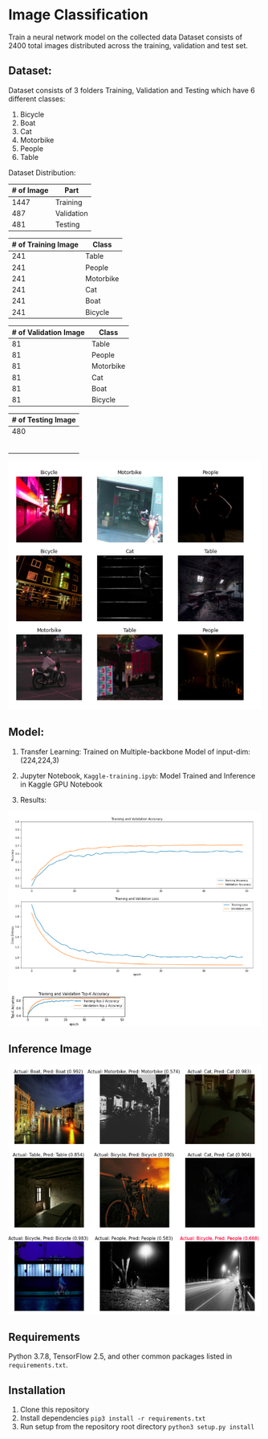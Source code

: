# Image Classification
Train a neural network model on the collected data Dataset consists of 2400 total images distributed across the training, validation and test set.


## Dataset:

Dataset consists of 3 folders Training, Validation and Testing which have 6 different classes:

   1. Bicycle
   2. Boat
   3. Cat
   4. Motorbike
   5. People
   6. Table
   
 Dataset Distribution:

|# of Image| Part |
|---|---| 
| 1447  | Training |
|   487  | Validation |
|  481  | Testing |


|# of Training Image| Class |
|---|---| 
| 241|  Table|
| 241| People|
|241| Motorbike|
|241 |Cat
|241| Boat||
|241| Bicycle| 


|# of Validation Image| Class |
|---|---| 
| 81|  Table |
| 81| People |
|81| Motorbike |
|81 |Cat |
|81| Boat |
|81| Bicycle |

 
| # of Testing Image|
|---|
| 480 |
    | -- Train
            | -- images
            | -- masks
    | -- Test
            | -- images
            | -- masks


![Dataset](img/dataset.png)



## Model:
1. Transfer Learning: Trained on Multiple-backbone Model of input-dim: (224,224,3)  

2. Jupyter Notebook, `Kaggle-training.ipyb`: Model Trained and Inference in Kaggle GPU Notebook

3. Results:

![Result](img/graph.png)


## Inference Image
![Inference Image](img/inference.png)


## Requirements
Python 3.7.8, TensorFlow 2.5, and other common packages listed in `requirements.txt`.


## Installation
1. Clone this repository
2. Install dependencies
   ``` pip3 install -r requirements.txt ```
3. Run setup from the repository root directory
    ``` python3 setup.py install ``` 

